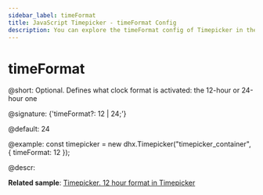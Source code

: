 ```yaml
---
sidebar_label: timeFormat
title: JavaScript Timepicker - timeFormat Config 
description: You can explore the timeFormat config of Timepicker in the documentation of the DHTMLX JavaScript UI library. Browse developer guides and API reference, try out code examples and live demos, and download a free 30-day evaluation version of DHTMLX Suite.
---
```


# timeFormat

@short: Optional. Defines what clock format is activated: the 12-hour or 24-hour one

@signature: {'timeFormat?: 12 | 24;'}

@default: 24

@example:
const timepicker = new dhx.Timepicker("timepicker_container", {
    timeFormat: 12
});

@descr:

**Related sample**: [Timepicker. 12 hour format in Timepicker](https://snippet.dhtmlx.com/u9ge1a4z)

[comment]: # (@related: timepicker/configuration.md#time-format timepicker/initialization.md#initialize-timepicker)
